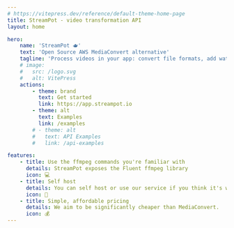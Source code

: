 ```yaml
---
# https://vitepress.dev/reference/default-theme-home-page
title: StreamPot - video transformation API
layout: home

hero:
    name: 'StreamPot 🫖'
    text: 'Open Source AWS MediaConvert alternative'
    tagline: 'Process videos in your app: convert file formats, add watermarks, make clips. And much more.'
    # image:
    #   src: /logo.svg
    #   alt: VitePress
    actions:
        - theme: brand
          text: Get started
          link: https://app.streampot.io
        - theme: alt
          text: Examples
          link: /examples
        # - theme: alt
        #   text: API Examples
        #   link: /api-examples

features:
    - title: Use the ffmpeg commands you're familiar with
      details: StreamPot exposes the Fluent ffmpeg library
      icon: 💻
    - title: Self host
      details: You can self host or use our service if you think it's worth it.
      icon: 🚀
    - title: Simple, affordable pricing
      details: We aim to be significantly cheaper than MediaConvert.
      icon: 💰
---
```

